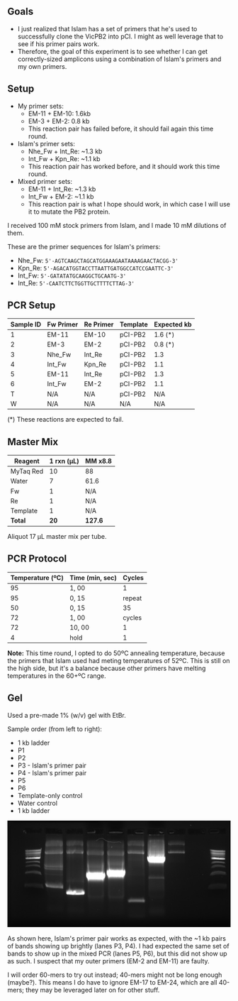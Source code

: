 ## Goals

- I just realized that Islam has a set of primers that he's used to successfully clone the VicPB2 into pCI. I might as well leverage that to see if his primer pairs work.
- Therefore, the goal of this experiment is to see whether I can get correctly-sized amplicons using a combination of Islam's primers and my own primers.

## Setup

- My primer sets:
  - EM-11 + EM-10: 1.6kb
  - EM-3 + EM-2: 0.8 kb
  - This reaction pair has failed before, it should fail again this time round.
- Islam's primer sets:
  - Nhe_Fw + Int_Re: ~1.3 kb
  - Int_Fw + Kpn_Re: ~1.1 kb
  - This reaction pair has worked before, and it should work this time round.
- Mixed primer sets:
  - EM-11 + Int_Re: ~1.3 kb
  - Int_Fw + EM-2: ~1.1 kb
  - This reaction pair is what I hope should work, in which case I will use it to mutate the PB2 protein.

I received 100 mM stock primers from Islam, and I made 10 mM dilutions of them.

These are the primer sequences for Islam's primers:
- Nhe_Fw: `5'-AGTCAAGCTAGCATGGAAAGAATAAAAGAACTACGG-3'`
- Kpn_Re: `5'-AGACATGGTACCTTAATTGATGGCCATCCGAATTC-3'`
- Int_Fw: `5'-GATATATGCAAGGCTGCAATG-3'`
- Int_Re: `5'-CAATCTTCTGGTTGCTTTTCTTAG-3'`

## PCR Setup

Sample ID | Fw Primer | Re Primer | Template | Expected kb
----------|-----------|-----------|----------|------------
1         | EM-11     | EM-10     | pCI-PB2  | 1.6 (\*)
2         | EM-3      | EM-2      | pCI-PB2  | 0.8 (\*)
3         | Nhe_Fw    | Int_Re    | pCI-PB2  | 1.3
4         | Int_Fw    | Kpn_Re    | pCI-PB2  | 1.1
5         | EM-11     | Int_Re    | pCI-PB2  | 1.3
6         | Int_Fw    | EM-2      | pCI-PB2  | 1.1
T         | N/A       | N/A       | pCI-PB2  | N/A
W         | N/A       | N/A       | N/A      | N/A

(\*) These reactions are expected to fail.

## Master Mix

Reagent    | 1 rxn (µL) | MM x8.8
-----------|------------|---------
MyTaq Red  | 10         | 88
Water      | 7          | 61.6
Fw         | 1          | N/A
Re         | 1          | N/A
Template   | 1          | N/A
**Total**  | **20**     | **127.6**

Aliquot 17 µL master mix per tube.

## PCR Protocol

Temperature (ºC)  |  Time (min, sec)  | Cycles  
------------------|-------------------|--------
95                | 1, 00             | 1
95                | 0, 15             | repeat
50                | 0, 15             | 35
72                | 1, 00             | cycles
72                | 10, 00            | 1
4                 | hold              | 1

**Note:** This time round, I opted to do 50ºC annealing temperature, because the primers that Islam used had meting temperatures of 52ºC. This is still on the high side, but it's a balance because other primers have melting temperatures in the 60+ºC range.

## Gel

Used a pre-made 1% (w/v) gel with EtBr.

Sample order (from left to right):

- 1 kb ladder
- P1
- P2
- P3 - Islam's primer pair
- P4 - Islam's primer pair
- P5
- P6
- Template-only control
- Water control
- 1 kb ladder

![gel](./20160817-pb2-IH-primers-test.jpg)

As shown here, Islam's primer pair works as expected, with the ~1 kb pairs of bands showing up brightly (lanes P3, P4). I had expected the same set of bands to show up in the mixed PCR (lanes P5, P6), but this did not show up as such. I suspect that my outer primers (EM-2 and EM-11) are faulty.

I will order 60-mers to try out instead; 40-mers might not be long enough (maybe?). This means I do have to ignore EM-17 to EM-24, which are all 40-mers; they may be leveraged later on for other stuff.
